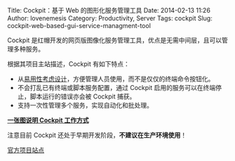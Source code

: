 Title: Cockpit：基于 Web 的图形化服务管理工具
Date: 2014-02-13 11:26
Author: lovenemesis
Category: Productivity, Server
Tags: cockpit
Slug: cockpit-web-based-gui-service-managment-tool

Cockpit
是红帽开发的网页版图像化服务管理工具，优点是无需中间层，且可以管理多种服务。

根据其项目主站描述，Cockpit 有如下特点：

-   从[易用性考虑设计](http://blogs.gnome.org/uraeus/2014/02/10/excited-about-cockpit/)，方便管理人员使用，而不是仅仅的终端命令按钮化。
-   不会打乱已有终端或脚本服务配置，通过 Cockpit
    启用的服务可以在终端停止，脚本运行的错误亦会被 Cockpit 捕获。
-   支持一次性管理多个服务，实现自动化和批处理。

**[一张图说明 Cockpit
工作方式](https://raw.github.com/cockpit-project/cockpit/master/doc/cockpit-transport.png)**

注意目前 Cockpit 还处于早期开发阶段，**不建议在生产环境使用**！

[官方项目站点](http://cockpit-project.org/)
